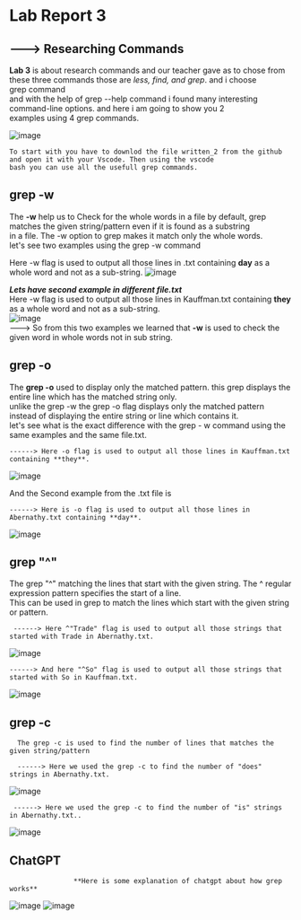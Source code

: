 # Lab Report 3 
##            ---> Researching Commands
**Lab 3** is about research commands and our teacher gave as to chose from these three commands those are *less, find, and grep*. and i choose  
grep command   
and with the help of grep --help command i found many interesting command-line options. and here i am going to show you 2   
examples using 4 grep commands.  

![image](https://user-images.githubusercontent.com/122564368/221735161-7809c009-8f70-403a-9eb9-d7371eecc8b2.png)   

    To start with you have to downlod the file written_2 from the github and open it with your Vscode. Then using the vscode  
    bash you can use all the usefull grep commands.   

## grep -w 
The **-w** help us to Check for the whole words in a file by default, grep matches the given string/pattern even if it is found as a substring  
in a file. The -w option to grep makes it match only the whole words.  
let's see two examples using the grep -w command  

Here -w flag is used to output all those lines in .txt containing **day** as a whole word and not as a sub-string.
![image](https://user-images.githubusercontent.com/122564368/221748538-f610b731-18f3-42f2-bbf4-1d2a4d38aecb.png)  

 ***Lets have second example in different file.txt***  
 Here -w flag is used to output all those lines in Kauffman.txt containing **they** as a whole word and not as a sub-string.  
 ![image](https://user-images.githubusercontent.com/122564368/221750090-b9781f89-0391-4be8-8f58-e9f7f9374445.png)  
 ---> So from this two examples we learned that **-w** is used to check the given word in whole words not in sub string.
 
 ## grep -o
 The **grep -o** used to display only the matched pattern. this grep displays the entire line which has the matched string only.    
 unlike the grep -w the grep -o flag displays only the matched pattern instead of displaying the entire string or line which contains it.  
 let's see what is the exact difference with the grep - w command using the same examples and the same file.txt.  
 
    ------> Here -o flag is used to output all those lines in Kauffman.txt containing **they**.  
 
 ![image](https://user-images.githubusercontent.com/122564368/221752197-4d5d27ee-13fc-4261-8d97-279fbbbd405a.png)  
 
  And the Second example from the .txt file is  
  
    ------> Here is -o flag is used to output all those lines in Abernathy.txt containing **day**.
  
  ![image](https://user-images.githubusercontent.com/122564368/221752591-2b9cc39c-183c-42bc-ba3b-19c05afe0364.png)  
  
## grep "^"  

   The grep "^" matching the lines that start with the given string. The ^ regular expression pattern specifies the start of a line.  
   This can be used in grep to match the lines which start with the given string or pattern.  
   
     ------> Here ^"Trade" flag is used to output all those strings that started with Trade in Abernathy.txt.  
   
   ![image](https://user-images.githubusercontent.com/122564368/221754994-10811d6b-8aae-4897-85fa-d607a8ff4835.png)  
   
    ------> And here "^So" flag is used to output all those strings that started with So in Kauffman.txt.
    
   ![image](https://user-images.githubusercontent.com/122564368/221755437-0d11f7ed-5689-46ed-baf2-9559ef4016c8.png)  
   
## grep -c  
    
      The grep -c is used to find the number of lines that matches the given string/pattern   
      
      ------> Here we used the grep -c to find the number of "does" strings in Abernathy.txt.  
      
    
  ![image](https://user-images.githubusercontent.com/122564368/221761583-11783874-9708-40d8-8960-966d4fc06d71.png)  
    
    
     ------> Here we used the grep -c to find the number of "is" strings in Abernathy.txt..
      
       
 ![image](https://user-images.githubusercontent.com/122564368/221761741-28d7beb7-418a-47f9-836e-6b6ad2c0f47b.png)  
 
 



## ChatGPT
                    **Here is some explanation of chatgpt about how grep works**  
       
 ![image](https://user-images.githubusercontent.com/122564368/221764894-c92feaea-d783-44d4-b853-e192346b47c6.png)
 ![image](https://user-images.githubusercontent.com/122564368/221764996-a139ab5b-bcee-474d-a16b-8ddc4759438b.png)





  
  
  
  

  

 





